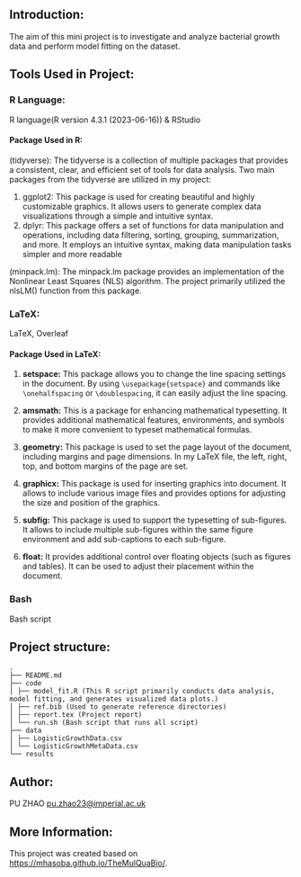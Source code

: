 ## Introduction:

The aim of this mini project is to investigate and analyze bacterial growth data and perform model fitting on the
dataset.

## Tools Used in Project:

### R Language:

R language(R version 4.3.1 (2023-06-16)) & RStudio

#### Package Used in R:

(tidyverse): The tidyverse is a collection of multiple packages that provides a consistent, clear, and efficient set of
tools for data analysis. Two main packages from the tidyverse are utilized in my project:

1. ggplot2: This package is used for creating beautiful and highly customizable graphics. It allows users to generate
   complex data visualizations through a simple and intuitive syntax.
2. dplyr: This package offers a set of functions for data manipulation and operations, including data filtering,
   sorting, grouping, summarization, and more. It employs an intuitive syntax, making data manipulation tasks simpler
   and more readable

(minpack.lm): The minpack.lm package provides an implementation of the Nonlinear Least Squares (NLS) algorithm. The
project primarily utilized the nlsLM() function from this package.

### LaTeX:

LaTeX, Overleaf

#### Package Used in LaTeX:

1. **setspace:** This package allows you to change the line spacing settings in the document. By
   using `\usepackage{setspace}` and commands like `\onehalfspacing` or `\doublespacing`, it can
   easily adjust the line spacing.

2. **amsmath:** This is a package for enhancing mathematical typesetting. It provides additional mathematical features,
   environments, and symbols to make it more convenient to typeset mathematical formulas.

3. **geometry:** This package is used to set the page layout of the document, including margins and page dimensions. In
   my LaTeX file, the left, right, top, and bottom margins of the page are set.

4. **graphicx:** This package is used for inserting graphics into document. It allows to include various image
   files and provides options for adjusting the size and position of the graphics.

5. **subfig:** This package is used to support the typesetting of sub-figures. It allows to include multiple
   sub-figures within the same figure environment and add sub-captions to each sub-figure.

6. **float:** It provides additional control over floating objects (such as figures and tables). It can be used to
   adjust their placement within the document.

### Bash

Bash script

## Project structure:
```
.
├── README.md
├── code
│ ├── model_fit.R (This R script primarily conducts data analysis, model fitting, and generates visualized data plots.)
│ ├── ref.bib (Used to generate reference directories)
│ ├── report.tex (Project report)
│ └── run.sh (Bash script that runs all script)
├── data
│ ├── LogisticGrowthData.csv
│ └── LogisticGrowthMetaData.csv
└── results
```

## Author:
PU ZHAO
pu.zhao23@imperial.ac.uk

## More Information:
This project was created based on https://mhasoba.github.io/TheMulQuaBio/.